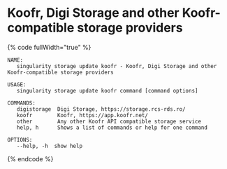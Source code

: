 # Koofr, Digi Storage and other Koofr-compatible storage providers

{% code fullWidth="true" %}
```
NAME:
   singularity storage update koofr - Koofr, Digi Storage and other Koofr-compatible storage providers

USAGE:
   singularity storage update koofr command [command options] 

COMMANDS:
   digistorage  Digi Storage, https://storage.rcs-rds.ro/
   koofr        Koofr, https://app.koofr.net/
   other        Any other Koofr API compatible storage service
   help, h      Shows a list of commands or help for one command

OPTIONS:
   --help, -h  show help
```
{% endcode %}
